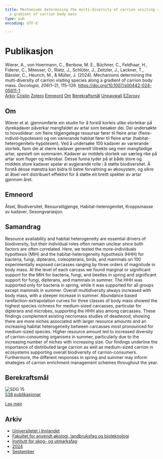 ```yaml
---
title: Mechanisms determining the multi-diversity of carrion visiting species along
  a gradient of carrion body mass
type: pub
encoding: UTF-8

---
```

<h1>Publikasjon</h1>
<article id="csl-bib-container-RTSY9Y6D" class="csl-bib-container">
  <div class="csl-bib-body"> <div class="csl-entry">Wierer, A., von Hoermann, C., Benbow, M. E., Büchner, C., Feldhaar, H., Fiderer, C., Mitesser, O., Rietz, J., Schlüter, J., Zeitzler, J., Lackner, T., Bässler, C., Heurich, M., &#38; Müller, J. (2024). Mechanisms determining the multi-diversity of carrion visiting species along a gradient of carrion body mass. <i>Oecologia</i>, <i>206</i>(1–2), 115–126. <a href="https://doi.org/10.1007/s00442-024-05611-1">https://doi.org/10.1007/s00442-024-05611-1</a></div> </div>
  <div class="csl-bib-buttons">
    <a href="#taxonomy-article-RTSY9Y6D" alt="archive" class="csl-bib-button">Arkiv</a>
    <a href="https://app.cristin.no/results/show.jsf?id=2300388" alt="Cristin" class="csl-bib-button">Cristin</a>
    <a href="http://zotero.org/groups/5881554/items/RTSY9Y6D" alt="Zotero" class="csl-bib-button">Zotero</a>
    <a href="#keywords-article-RTSY9Y6D" alt="keywords" class="csl-bib-button">Emneord</a>
    <a href="#about-article-RTSY9Y6D" alt="about_pub" class="csl-bib-button">Om</a>
    <a href="#sdg-article-RTSY9Y6D" alt="sdg" class="csl-bib-button">Berekraftsmål</a>
    <a href="https://doi.org/10.1007/s00442-024-05611-1" alt="Unpaywall" class="csl-bib-button">Unpaywall</a>
    <a href="https://doi.org/10.1007/s00442-024-05611-1" alt="EZproxy" class="csl-bib-button">EZproxy</a>
  </div>
  <div id="csl-bib-meta-container-RTSY9Y6D"></div>
</article>
<div id="csl-bib-meta-RTSY9Y6D" class="csl-bib-meta">
  <article id="about-article-RTSY9Y6D" class="about_pub-article">
    <h1>Om</h1>
    Wierer et al. gjennomførte ein studie for å forstå korleis ulike storleikar på dyrekadaver påverkar mangfaldet av artar som besøker dei. Dei undersøkte to hovudidear: om fleire tilgjengelege ressursar fører til fleire artar (fleire-individ-hypotesen) og om varierande habitat fører til fleire artar (habitat-heterogenitets-hypotesen). Ved å undersøke 100 kadaver av varierande storleik, fann dei at større kadaver generelt tiltrekte seg meir mangfaldige artar, spesielt om sommaren. Kadaver av middels storleik var særleg rike på artar som fluger og mikrobar. Desse funna tyder på at både store og middels store kadaver spelar ei avgjerande rolle i å støtte biodiversitet. Å forstå desse mønstra kan bidra til betre forvaltning av økosystem, og sikre at åtsel vert distribuert effektivt for å støtte eit breitt spekter av artar gjennom året.
  </article>
  <article id="keywords-article-RTSY9Y6D" class="keywords-article">
    <h1>Emneord</h1>
    Åtsel, Biodiversitet, Ressurstilgjenge, Habitat-heterogenitet, Kroppsmasse av kadaver, Sesongvariasjon
  </article>
  <article id="abstract-article-RTSY9Y6D" class="abstract-article">
    <h1>Samandrag</h1>
    Resource availability and habitat heterogeneity are essential drivers of biodiversity, but their individual roles often remain unclear since both factors are often correlated. Here, we tested the more-individuals hypothesis (MIH) and the habitat-heterogeneity hypothesis (HHH) for bacteria, fungi, dipterans, coleopterans, birds, and mammals on 100 experimentally exposed carcasses ranging by three orders of magnitude in body mass. At the level of each carcass we found marginal or significant support for the MIH for bacteria, fungi, and beetles in spring and significant support for fungi, dipterans, and mammals in summer. The HHH was supported only for bacteria in spring, while it was supported for all groups except mammals in summer. Overall multidiversity always increased with body mass, with a steeper increase in summer. Abundance based rarefaction-extrapolation curves for three classes of body mass showed the highest species richness for medium-sized carcasses, particular for dipterans and microbes, supporting the HHH also among carcasses. These findings complement existing necromass studies of deadwood, showing there are more niches associated with larger resource amounts and an increasing habitat heterogeneity between carcasses most pronounced for medium-sized species. Higher resource amount led to increased diversity of carrion-consuming organisms in summer, particularly due to the increasing number of niches with increasing size. Our findings underline the importance of distributed large carrion as well as medium-sized carrion in ecosystems supporting overall biodiversity of carrion-consumers. Furthermore, the different responses in spring and summer may inform strategies of carrion enrichment management schemes throughout the year.
  </article>
  <article id="sdg-article-RTSY9Y6D" class="sdg-article">
    <h1>Berekraftsmål</h1>
    <div class="sdg-container"><div id="sdg15" class="sdg">
        <img src="{{< params subfolder >}}images/sdg/sdg15_nn.png" class="image" alt="SDG 15">
        <div class="sdg-overlay">
          <a href="/nn/archive/?key=?sdg=15#archive" class="sdg-publication-count"><span>538</span> publikasjonar</a>
          <p><a href="https://fn.no/om-fn/fns-baerekraftsmaal/livet-paa-land?lang=nno-NO" class="sdg-read-more">Les meir</a></p>
        </div>
      </div></div>
  </article>
  <article id="taxonomy-article-RTSY9Y6D" class="taxonomy-article">
    <h1>Arkiv</h1>
    <ul>
      <li>
        <a href="/nn/archive/?key=3DCRN523">Universitetet i Innlandet</a>
      </li>
      <li>
        <a href="/nn/archive/?key=T77LXH6D">Fakultet for anvendt økologi, landbruksfag og bioteknologi</a>
      </li>
      <li>
        <a href="/nn/archive/?key=7TRARPE3">Institutt for skog- og utmarksfag</a>
      </li>
      <li>
        <a href="/nn/archive/?key=A4XX8HDP">2024</a>
      </li>
      <li>
        <a href="/nn/archive/?key=9KU2PNPH">September</a>
      </li>
    </ul>
  </article>
</div>
